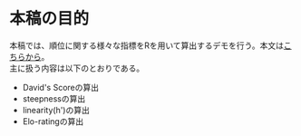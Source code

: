 # 本稿の目的  
本稿では、順位に関する様々な指標をRを用いて算出するデモを行う。本文は[こちらから](https://tsubasayamaguchi-jinrui.github.io/Dominance_Analysis/)。      
主に扱う内容は以下のとおりである。  

- David's Scoreの算出  
- steepnessの算出  
- linearity(h')の算出  
- Elo-ratingの算出